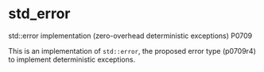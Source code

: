 # std_error
std::error implementation (zero-overhead deterministic exceptions) P0709

This is an implementation of `std::error`, the proposed error type (p0709r4) to implement deterministic exceptions.
